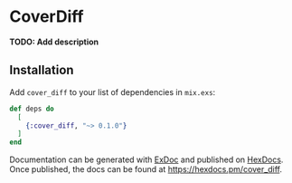 # CoverDiff

**TODO: Add description**

## Installation

Add `cover_diff` to your list of dependencies in `mix.exs`:

```elixir
def deps do
  [
    {:cover_diff, "~> 0.1.0"}
  ]
end
```

Documentation can be generated with [ExDoc](https://github.com/elixir-lang/ex_doc)
and published on [HexDocs](https://hexdocs.pm). Once published, the docs can
be found at <https://hexdocs.pm/cover_diff>.


